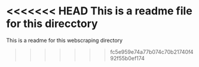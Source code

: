 <<<<<<< HEAD
This is a readme file for this direcctory
=======
This is a readme for this webscraping directory
>>>>>>> fc5e959e74a77b074c70b21740f492f55b0ef174
